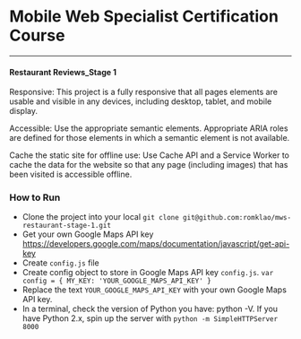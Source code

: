 # Mobile Web Specialist Certification Course
---
#### Restaurant Reviews_Stage 1

Responsive: This project is a fully responsive that all pages elements are usable and visible in any devices, including desktop, tablet, and mobile display.

Accessible: Use the appropriate semantic elements. Appropriate ARIA roles are defined for those elements in which a semantic element is not available.

Cache the static site for offline use: Use Cache API and a Service Worker to cache the data for the website so that any page (including images) that has been visited is accessible offline.

### How to Run

- Clone the project into your local `git clone git@github.com:romklao/mws-restaurant-stage-1.git`
- Get your own Google Maps API key https://developers.google.com/maps/documentation/javascript/get-api-key
- Create `config.js` file
- Create config object to store in Google Maps API key `config.js`.
  `var config = {
    MY_KEY: 'YOUR_GOOGLE_MAPS_API_KEY'
  }`
- Replace the text `YOUR_GOOGLE_MAPS_API_KEY` with your own Google Maps API key.
- In a terminal, check the version of Python you have: python -V. If you have Python 2.x, spin up
  the server with `python -m SimpleHTTPServer 8000`





